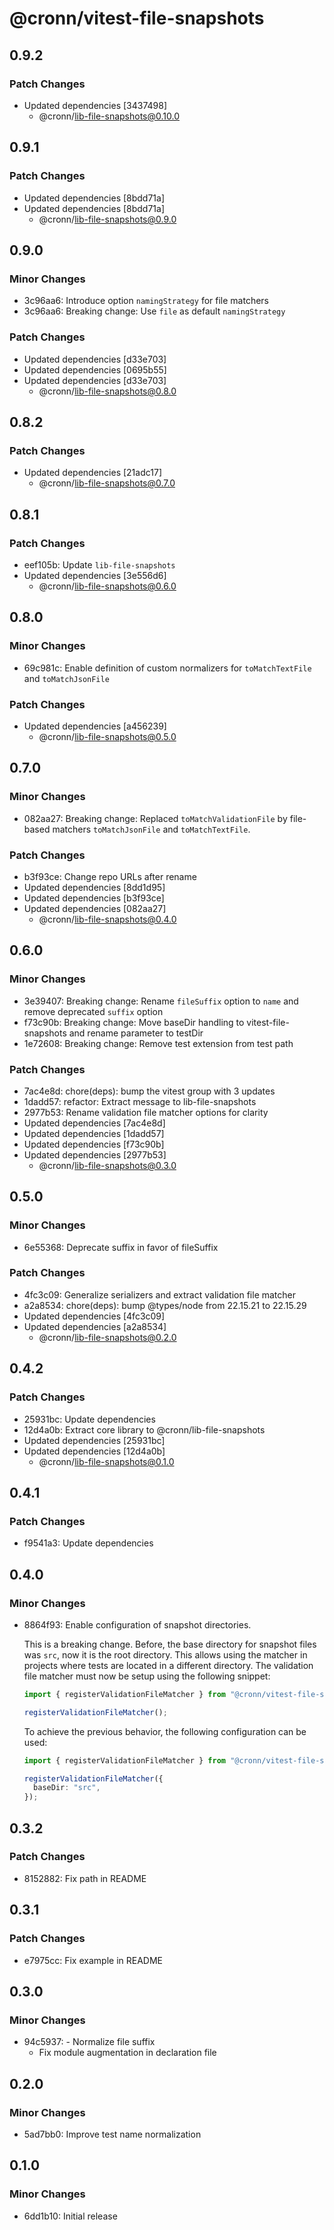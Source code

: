 # @cronn/vitest-file-snapshots

## 0.9.2

### Patch Changes

- Updated dependencies [3437498]
  - @cronn/lib-file-snapshots@0.10.0

## 0.9.1

### Patch Changes

- Updated dependencies [8bdd71a]
- Updated dependencies [8bdd71a]
  - @cronn/lib-file-snapshots@0.9.0

## 0.9.0

### Minor Changes

- 3c96aa6: Introduce option `namingStrategy` for file matchers
- 3c96aa6: Breaking change: Use `file` as default `namingStrategy`

### Patch Changes

- Updated dependencies [d33e703]
- Updated dependencies [0695b55]
- Updated dependencies [d33e703]
  - @cronn/lib-file-snapshots@0.8.0

## 0.8.2

### Patch Changes

- Updated dependencies [21adc17]
  - @cronn/lib-file-snapshots@0.7.0

## 0.8.1

### Patch Changes

- eef105b: Update `lib-file-snapshots`
- Updated dependencies [3e556d6]
  - @cronn/lib-file-snapshots@0.6.0

## 0.8.0

### Minor Changes

- 69c981c: Enable definition of custom normalizers for `toMatchTextFile` and `toMatchJsonFile`

### Patch Changes

- Updated dependencies [a456239]
  - @cronn/lib-file-snapshots@0.5.0

## 0.7.0

### Minor Changes

- 082aa27: Breaking change: Replaced `toMatchValidationFile` by file-based matchers `toMatchJsonFile` and `toMatchTextFile`.

### Patch Changes

- b3f93ce: Change repo URLs after rename
- Updated dependencies [8dd1d95]
- Updated dependencies [b3f93ce]
- Updated dependencies [082aa27]
  - @cronn/lib-file-snapshots@0.4.0

## 0.6.0

### Minor Changes

- 3e39407: Breaking change: Rename `fileSuffix` option to `name` and remove deprecated `suffix` option
- f73c90b: Breaking change: Move baseDir handling to vitest-file-snapshots and rename parameter to testDir
- 1e72608: Breaking change: Remove test extension from test path

### Patch Changes

- 7ac4e8d: chore(deps): bump the vitest group with 3 updates
- 1dadd57: refactor: Extract message to lib-file-snapshots
- 2977b53: Rename validation file matcher options for clarity
- Updated dependencies [7ac4e8d]
- Updated dependencies [1dadd57]
- Updated dependencies [f73c90b]
- Updated dependencies [2977b53]
  - @cronn/lib-file-snapshots@0.3.0

## 0.5.0

### Minor Changes

- 6e55368: Deprecate suffix in favor of fileSuffix

### Patch Changes

- 4fc3c09: Generalize serializers and extract validation file matcher
- a2a8534: chore(deps): bump @types/node from 22.15.21 to 22.15.29
- Updated dependencies [4fc3c09]
- Updated dependencies [a2a8534]
  - @cronn/lib-file-snapshots@0.2.0

## 0.4.2

### Patch Changes

- 25931bc: Update dependencies
- 12d4a0b: Extract core library to @cronn/lib-file-snapshots
- Updated dependencies [25931bc]
- Updated dependencies [12d4a0b]
  - @cronn/lib-file-snapshots@0.1.0

## 0.4.1

### Patch Changes

- f9541a3: Update dependencies

## 0.4.0

### Minor Changes

- 8864f93: Enable configuration of snapshot directories.

  This is a breaking change. Before, the base directory for snapshot files was `src`, now it is the root directory. This allows using the matcher in projects where tests are located in a different directory.
  The validation file matcher must now be setup using the following snippet:

  ```ts
  import { registerValidationFileMatcher } from "@cronn/vitest-file-snapshots/matcher";

  registerValidationFileMatcher();
  ```

  To achieve the previous behavior, the following configuration can be used:

  ```ts
  import { registerValidationFileMatcher } from "@cronn/vitest-file-snapshots/matcher";

  registerValidationFileMatcher({
    baseDir: "src",
  });
  ```

## 0.3.2

### Patch Changes

- 8152882: Fix path in README

## 0.3.1

### Patch Changes

- e7975cc: Fix example in README

## 0.3.0

### Minor Changes

- 94c5937: - Normalize file suffix
  - Fix module augmentation in declaration file

## 0.2.0

### Minor Changes

- 5ad7bb0: Improve test name normalization

## 0.1.0

### Minor Changes

- 6dd1b10: Initial release
